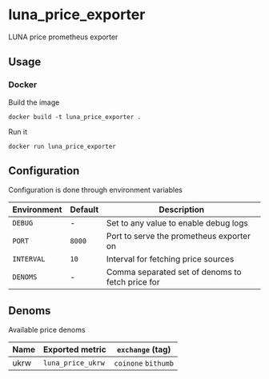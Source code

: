 # luna_price_exporter
LUNA price prometheus exporter 

## Usage

### Docker

Build the image

```
docker build -t luna_price_exporter .
```

Run it

```
docker run luna_price_exporter
```

## Configuration

Configuration is done through environment variables

| Environment | Default | Description                                      |
|-------------|---------|--------------------------------------------------|
| `DEBUG`     | -       | Set to any value to enable debug logs            |
| `PORT`      | `8000`  | Port to serve the prometheus exporter on         |
| `INTERVAL`  | `10`    | Interval for fetching price sources              |
| `DENOMS`    | -       | Comma separated set of denoms to fetch price for |

## Denoms

Available price denoms

| Name | Exported metric   | `exchange` (tag)    |
|------|-------------------|---------------------|
| ukrw | `luna_price_ukrw` | `coinone` `bithumb` |
